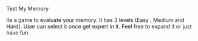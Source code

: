 Test My Memory 

Its a game to evaluate your memory.
It has 3 levels (Easy , Medium and Hard). User can select it once get expert in it.
Feel free to expand it or just have fun. 
